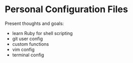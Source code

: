 # Personal Configuration Files

Present thoughts and goals:
- learn Ruby for shell scripting
- git user config
- custom functions
- vim config
- terminal config

